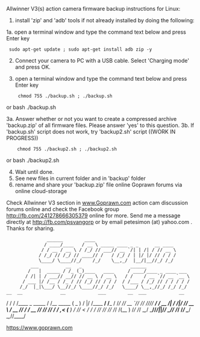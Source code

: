 Allwinner V3(s) action camera firmware backup instructions for Linux:

1. install 'zip' and 'adb' tools if not already installed by doing the following:

1a. open a terminal window and type the command text below and press Enter key

     sudo apt-get update ; sudo apt-get install adb zip -y

2. Connect your camera to PC with a USB cable. Select 'Charging mode' and press OK.

3. open a terminal window and type the command text below and press Enter key

        chmod 755 ./backup.sh ; ./backup.sh

or      bash ./backup.sh

3a. Answer whether or not you want to create a compressed archive 'backup.zip'
    of all firmware files. Please answer 'yes' to this question.
3b. If 'backup.sh' script does not work, try 'backup2.sh' script ((WORK IN PROGRESS))

        chmod 755 ./backup2.sh ; ./backup2.sh

or      bash ./backup2.sh

4. Wait until done.
5. See new files in current folder and in 'backup' folder
6. rename and share your 'backup.zip' file online Goprawn forums via online cloud-storage

Check Allwinner V3 section in www.Goprawn.com action cam discussion forums online
and check the Facebook group http://fb.com/241278666305379 online for more.
Send me a message directly at http://fb.com/psvangorp or by email
petesimon (at) yahoo.com . Thanks for sharing.

                   ______        ____                                      
                  / ____/____   / __ \ _____ ____ _ _      __ ____         
                 / / __ / __ \ / /_/ // ___// __ `/| | /| / // __ \        
                / /_/ // /_/ // ____// /   / /_/ / | |/ |/ // / / /        
                \____/ \____//_/    /_/    \__,_/  |__/|__//_/ /_/         
             ___          __   _                  ______                   
            /   |  _____ / /_ (_)____   ____     / ____/____ _ ____ ___    
           / /| | / ___// __// // __ \ / __ \   / /    / __ `// __ `__ \   
          / ___ |/ /__ / /_ / // /_/ // / / /  / /___ / /_/ // / / / / /   
         /_/  |_|\___/ \__//_/ \____//_/ /_/   \____/ \__,_//_/ /_/ /_/    
    __  __              __            ___        __  ___            __     
   / / / /____ _ _____ / /__ _____   ( _ )      /  |/  /____   ____/ /_____
  / /_/ // __ `// ___// //_// ___/  / __ \/|   / /|_/ // __ \ / __  // ___/
 / __  // /_/ // /__ / ,<  (__  )  / /_/  <   / /  / // /_/ // /_/ /(__  ) 
/_/ /_/ \__,_/ \___//_/|_|/____/   \____/\/  /_/  /_/ \____/ \__,_//____/  

https://www.goprawn.com

